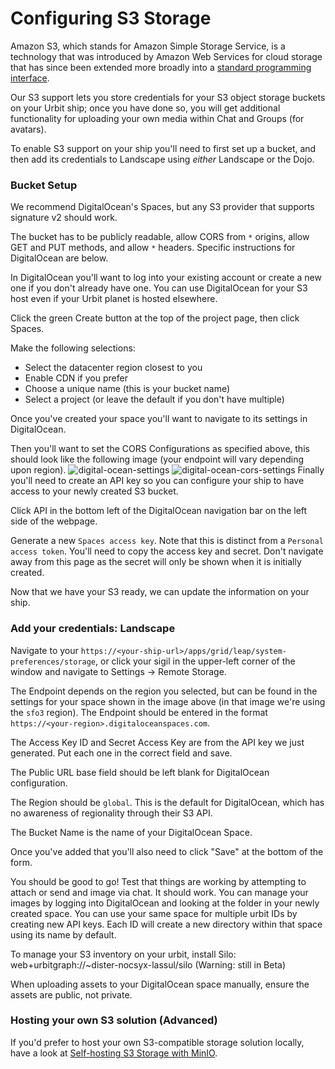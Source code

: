 # Configuring S3 Storage

Amazon S3, which stands for Amazon Simple Storage Service, is a technology that was introduced by Amazon Web Services for cloud storage that has since been extended more broadly into a [standard programming interface](https://en.wikipedia.org/wiki/Amazon_S3#S3_API_and_competing_services).

Our S3 support lets you store credentials for your S3 object storage buckets on your Urbit ship; once you have done so, you will get additional functionality for uploading your own media within Chat and Groups (for avatars).

To enable S3 support on your ship you'll need to first set up a bucket, and then add its credentials to Landscape using _either_ Landscape or the Dojo.

### Bucket Setup

We recommend DigitalOcean's Spaces, but any S3 provider that supports signature v2 should work. 

The bucket has to be publicly readable, allow CORS from `*` origins, allow GET and PUT methods, and allow `*` headers. Specific instructions for DigitalOcean are below.

In DigitalOcean you'll want to log into your existing account or create a new one if you don't already have one. You can use DigitalOcean for your S3 host even if your Urbit planet is hosted elsewhere.

Click the green Create button at the top of the project page, then click Spaces.

Make the following selections:
- Select the datacenter region closest to you
- Enable CDN if you prefer
- Choose a unique name (this is your bucket name)
- Select a project (or leave the default if you don't have multiple)

Once you've created your space you'll want to navigate to its settings in DigitalOcean.

Then you'll want to set the CORS Configurations as specified above, this should look like the following image (your endpoint will vary depending upon region).
![digital-ocean-settings](https://media.urbit.org/site/using/os/digital-ocean-settings.png)
![digital-ocean-cors-settings](https://media.urbit.org/site/using/os/digital-ocean-cors-settings.png)
Finally you'll need to create an API key so you can configure your ship to have access to your newly created S3 bucket.

Click API in the bottom left of the DigitalOcean navigation bar on the left side of the webpage.

Generate a new `Spaces access key`. Note that this is distinct from a `Personal access token`. You'll need to copy the access key and secret. Don't navigate away from this page as the secret will only be shown when it is initially created.

Now that we have your S3 ready, we can update the information on your ship.

### Add your credentials: Landscape

Navigate to your `https://<your-ship-url>/apps/grid/leap/system-preferences/storage`, or click your sigil in the upper-left corner of the window and navigate to Settings -> Remote Storage.

The Endpoint depends on the region you selected, but can be found in the settings for your space shown in the image above (in that image we're using the `sfo3` region). The Endpoint should be entered in the format `https://<your-region>.digitaloceanspaces.com`.

The Access Key ID and Secret Access Key are from the API key we just generated. Put each one in the correct field and save.

The Public URL base field should be left blank for DigitalOcean configuration.

The Region should be `global`. This is the default for DigitalOcean, which has no awareness of regionality through their S3 API.

The Bucket Name is the name of your DigitalOcean Space. 

Once you've added that you'll also need to click "Save" at the bottom of the form.

You should be good to go! Test that things are working by attempting to attach or send and image via chat. It should work. You can manage your images by logging into DigitalOcean and looking at the folder in your newly created space. You can use your same space for multiple urbit IDs by creating new API keys. Each ID will create a new directory within that space using its name by default.

To manage your S3 inventory on your urbit, install Silo: web+urbitgraph://~dister-nocsyx-lassul/silo (Warning: still in Beta)

When uploading assets to your DigitalOcean space manually, ensure the assets are public, not private.

### Hosting your own S3 solution (Advanced)

If you'd prefer to host your own S3-compatible storage solution locally, have a look at [Self-hosting S3 Storage with MinIO](../running/minio.md).

